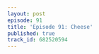 ```yaml
---
layout: post
episode: 91
title: 'Episode 91: Cheese'
published: true
track_id: 682520594
---
```

<div class='list post-player' track='{{page.track_id}}'></div>
